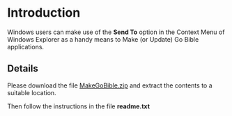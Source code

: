# Introduction #

Windows users can make use of the **Send To** option in the Context Menu of Windows Explorer as a handy means to Make (or Update) Go Bible applications.

## Details ##

Please download the file [MakeGoBible.zip](http://gobible.googlecode.com/files/MakeGoBible.zip) and extract the contents to a suitable location.

Then follow the instructions in the file **readme.txt**